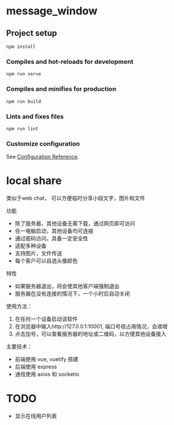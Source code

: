 # message_window

## Project setup
```
npm install
```

### Compiles and hot-reloads for development
```
npm run serve
```

### Compiles and minifies for production
```
npm run build
```

### Lints and fixes files
```
npm run lint
```

### Customize configuration
See [Configuration Reference](https://cli.vuejs.org/config/).


# local share

类似于web chat， 可以方便临时分享小段文字，图片和文件

功能
- 除了服务器，其他设备无需下载，通过网页即可访问
- 任一电脑启动，其他设备均可连接
- 通过密码访问，具备一定安全性
- 适配多种设备
- 支持图片，文件传送
- 每个客户可以自选头像颜色

特性
- 如果服务器退出，将会使其他客户端强制退出
- 服务器在没有连接的情况下，一个小时后自动关闭

使用方法：
1. 在任何一个设备启动该软件
2. 在浏览器中输入http://127.0.0.1:10001, 端口号视占用情况，会递增
3. 点击加号，可以查看服务器的地址或二维码，以方便其他设备接入

主要技术：
- 前端使用 vue, vuetify 搭建
- 后端使用 express
- 通信使用 axios 和 socketio

# TODO
- 显示在线用户列表

